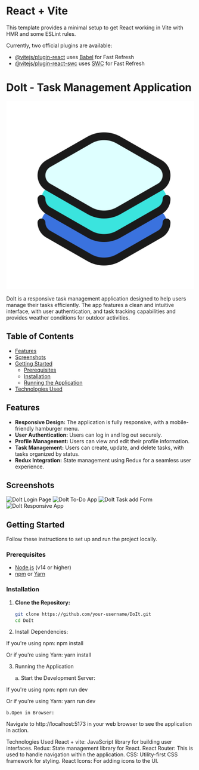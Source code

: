 # React + Vite

This template provides a minimal setup to get React working in Vite with HMR and some ESLint rules.

Currently, two official plugins are available:

- [@vitejs/plugin-react](https://github.com/vitejs/vite-plugin-react/blob/main/packages/plugin-react/README.md) uses [Babel](https://babeljs.io/) for Fast Refresh
- [@vitejs/plugin-react-swc](https://github.com/vitejs/vite-plugin-react-swc) uses [SWC](https://swc.rs/) for Fast Refresh



# DoIt - Task Management Application

![DoIt Logo](./src/assets/app.png)

DoIt is a responsive task management application designed to help users manage their tasks efficiently. The app features a clean and intuitive interface, with user authentication, and task tracking capabilities and provides weather conditions for outdoor activities.

## Table of Contents

- [Features](#features)
- [Screenshots](#screenshots)
- [Getting Started](#getting-started)
  - [Prerequisites](#prerequisites)
  - [Installation](#installation)
  - [Running the Application](#running-the-application)
- [Technologies Used](#technologies-used)


## Features

- **Responsive Design:** The application is fully responsive, with a mobile-friendly hamburger menu.
- **User Authentication:** Users can log in and log out securely.
- **Profile Management:** Users can view and edit their profile information.
- **Task Management:** Users can create, update, and delete tasks, with tasks organized by status.
- **Redux Integration:** State management using Redux for a seamless user experience.

## Screenshots

![DoIt Login Page](./src/assets/ss3-doit.jpg)
![DoIt To-Do App](./src/assets/ss1-doit.jpg)
![DoIt Task add Form ](./src/assets/ss2-doit.jpg)
![DoIt Responsive App](./src/assets/ss4-doit.jpg)
 
## Getting Started

Follow these instructions to set up and run the project locally.

### Prerequisites

- [Node.js](https://nodejs.org/en/download/) (v14 or higher)
- [npm](https://www.npmjs.com/get-npm) or [Yarn](https://yarnpkg.com/getting-started/install)

### Installation

1. **Clone the Repository:**

   ```bash
   git clone https://github.com/your-username/DoIt.git
   cd DoIt
2. Install Dependencies:

If you're using npm:  npm install

Or if you're using Yarn: yarn install

3.  Running the Application
   
    a. Start the Development Server:

If you're using npm:  npm run dev

Or if you're using Yarn: yarn run dev

    b.Open in Browser:

Navigate to http://localhost:5173 in your web browser to see the application in action.


Technologies Used
React + vite: JavaScript library for building user interfaces.
Redux: State management library for React.
React Router: This is used to handle navigation within the application.
CSS: Utility-first CSS framework for styling.
React Icons: For adding icons to the UI.
